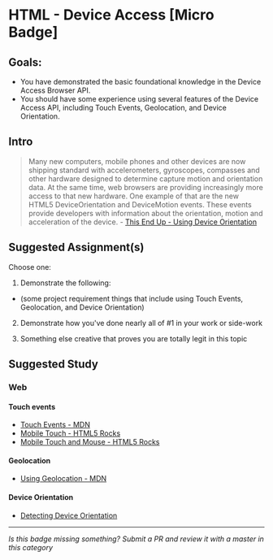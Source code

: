 HTML - Device Access [Micro Badge]
=================================================


Goals:
------

- You have demonstrated the basic foundational knowledge in the Device Access Browser API.
- You should have some experience using several features of the Device Access API, including Touch Events, Geolocation, and Device Orientation.


Intro
-----

> Many new computers, mobile phones and other devices are now shipping standard with accelerometers, gyroscopes, compasses and other hardware designed to determine capture motion and orientation data. At the same time, web browsers are providing increasingly more access to that new hardware. One example of that are the new HTML5 DeviceOrientation and DeviceMotion events. These events provide developers with information about the orientation, motion and acceleration of the device. - [This End Up - Using Device Orientation](http://www.html5rocks.com/en/tutorials/device/orientation/)



Suggested Assignment(s)
-----------------------

Choose one:

1) Demonstrate the following:  
- (some project requirement things that include using Touch Events, Geolocation, and Device Orientation)
 
2) Demonstrate how you've done nearly all of #1 in your work or side-work

3) Something else creative that proves you are totally legit in this topic


Suggested Study
---------------

### Web

#### Touch events

- [Touch Events - MDN](https://developer.mozilla.org/en-US/docs/Web/API/Touch_events)
- [Mobile Touch - HTML5 Rocks](http://www.html5rocks.com/en/mobile/touch/)
- [Mobile Touch and Mouse - HTML5 Rocks](http://www.html5rocks.com/en/mobile/touchandmouse/)

#### Geolocation

- [Using Geolocation - MDN](https://developer.mozilla.org/en-US/docs/Web/API/Geolocation/Using_geolocation)

#### Device Orientation

- [Detecting Device Orientation](https://developer.mozilla.org/en-US/docs/Web/API/Detecting_device_orientation)


-----

*Is this badge missing something? Submit a PR and review it with a master in this category*
